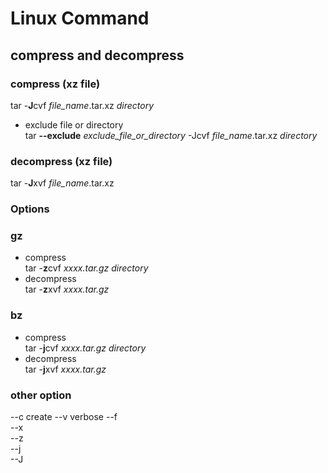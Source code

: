 # Linux Command #  
## compress and decompress ##  
### compress (xz file) ###  
tar -**J**cvf *file_name*.tar.xz *directory*  
- exclude file or directory  
tar **--exclude** *exclude_file_or_directory* -Jcvf *file_name*.tar.xz *directory*  

### decompress (xz file) ###  
tar -**J**xvf *file_name*.tar.xz  

### Options ###
### gz ###
- compress  
tar -**z**cvf *xxxx.tar.gz* *directory*
- decompress  
tar -**z**xvf *xxxx.tar.gz*

### bz ###
- compress  
tar -**j**cvf *xxxx.tar.gz* *directory*
- decompress  
tar -**j**xvf *xxxx.tar.gz*

### other option ###
--c  create
--v  verbose
--f  
--x  
--z  
--j  
--J  

